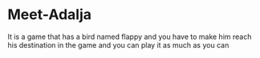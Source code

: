 # Meet-Adalja
It is a game that has a bird named flappy and you have to make him reach his destination in the game and you can play it as much as you can
